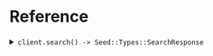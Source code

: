 # Reference
<details><summary><code>client.search() -> Seed::Types::SearchResponse</code></summary>
<dl>
<dd>

#### 🔌 Usage

<dl>
<dd>

<dl>
<dd>

```ruby
client.search(
  limit: 1,
  id: 'id',
  date: 'date',
  deadline: '2024-01-15T09:30:00Z',
  bytes: 'bytes',
  user: {
    name: 'name',
    tags: ['tags', 'tags']
  },
  userList: ,
  optionalDeadline: '2024-01-15T09:30:00Z',
  keyValue: {
    keyValue: 'keyValue'
  },
  optionalString: 'optionalString',
  nestedUser: {
    name: 'name',
    user: {
      name: 'name',
      tags: ['tags', 'tags']
    }
  },
  optionalUser: {
    name: 'name',
    tags: ['tags', 'tags']
  },
  excludeUser: ,
  filter: ,
  neighbor: ,
  neighborRequired: 
);
```
</dd>
</dl>
</dd>
</dl>

#### ⚙️ Parameters

<dl>
<dd>

<dl>
<dd>

**limit:** `Integer` 
    
</dd>
</dl>

<dl>
<dd>

**id:** `String` 
    
</dd>
</dl>

<dl>
<dd>

**date:** `String` 
    
</dd>
</dl>

<dl>
<dd>

**deadline:** `String` 
    
</dd>
</dl>

<dl>
<dd>

**bytes:** `String` 
    
</dd>
</dl>

<dl>
<dd>

**user:** `Seed::Types::User` 
    
</dd>
</dl>

<dl>
<dd>

**userList:** `Seed::Types::User` 
    
</dd>
</dl>

<dl>
<dd>

**optionalDeadline:** `String` 
    
</dd>
</dl>

<dl>
<dd>

**keyValue:** `Internal::Types::Hash[String, String]` 
    
</dd>
</dl>

<dl>
<dd>

**optionalString:** `String` 
    
</dd>
</dl>

<dl>
<dd>

**nestedUser:** `Seed::Types::NestedUser` 
    
</dd>
</dl>

<dl>
<dd>

**optionalUser:** `Seed::Types::User` 
    
</dd>
</dl>

<dl>
<dd>

**excludeUser:** `Seed::Types::User` 
    
</dd>
</dl>

<dl>
<dd>

**filter:** `String` 
    
</dd>
</dl>

<dl>
<dd>

**neighbor:** `Seed::Types::SearchRequestNeighbor` 
    
</dd>
</dl>

<dl>
<dd>

**neighborRequired:** `Seed::Types::SearchRequestNeighborRequired` 
    
</dd>
</dl>
</dd>
</dl>


</dd>
</dl>
</details>
